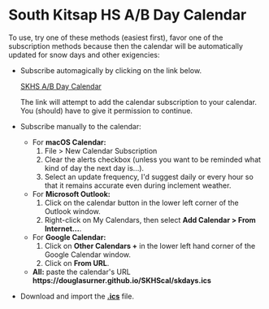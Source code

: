 # South Kitsap HS A/B Day Calendar

To use, try one of these methods (easiest first), favor one of the subscription methods because then the calendar will be automatically updated for snow days and other exigencies:

* Subscribe automagically by clicking on the link below.

  <a href="webcal://douglasurner.github.io/SKHScal/skdays.ics">SKHS A/B Day Calendar</a>
  
  The link will attempt to add the calendar subscription to your calendar. You (should) have to give it permission to continue.

* Subscribe manually to the calendar:
  - For **macOS Calendar:**
     1. File > New Calendar Subscription
     1. Clear the alerts checkbox (unless you want to be reminded what kind of day the next day is...).
     1. Select an update frequency, I'd suggest daily or every hour so that it remains accurate even during inclement weather.
  - For **Microsoft Outlook:**
     1. Click on the calendar button in the lower left corner of the Outlook window.
     1. Right-click on My Calendars, then select **Add Calendar > From Internet...**.
  - For **Google Calendar:**
     1. Click on **Other Calendars +** in the lower left hand corner of the Google Calendar window.
     1. Click on **From URL**.
  - **All:** paste the calendar's URL **<span>https://</span>douglasurner.github.io/SKHScal/skdays.ics**
  
* Download and import the [**.ics**](https://douglasurner.github.io/SKHScal/skdays.ics) file.
